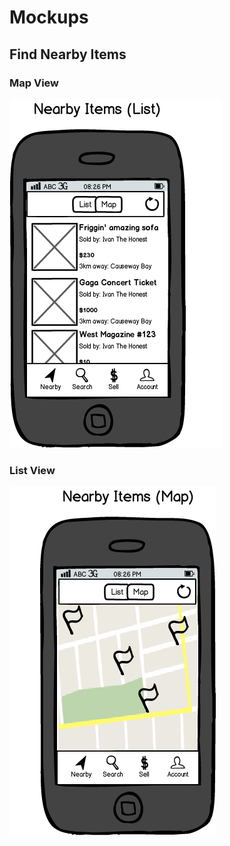 # Mockups

## Find Nearby Items

### Map View

![List View](https://github.com/HKCodeCamp/bartr/raw/master/docs/nearby1.png)

### List View

![Map View](https://github.com/HKCodeCamp/bartr/raw/master/docs/nearby2.png)
